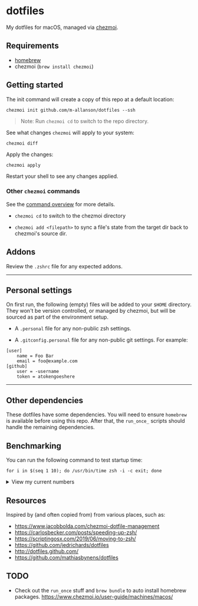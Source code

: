 # dotfiles

My dotfiles for macOS, managed via [chezmoi](https://www.chezmoi.io).

## Requirements

- [homebrew](https://brew.sh)
- chezmoi (`brew install chezmoi`)

## Getting started

The init command will create a copy of this repo at a default location:

```
chezmoi init github.com/m-allanson/dotfiles --ssh
```

> Note: Run `chezmoi cd` to switch to the repo directory.

See what changes `chezmoi` will apply to your system:

```
chezmoi diff
```

Apply the changes:

```
chezmoi apply
```

Restart your shell to see any changes applied.

### Other `chezmoi` commands

See the [command overview](https://www.chezmoi.io/user-guide/command-overview/) for more details.

- `chezmoi cd` to switch to the chezmoi directory

- `chezmoi add <filepath>` to sync a file's state from the target dir back to chezmoi's source dir.

## Addons

Review the `.zshrc` file for any expected addons.

---

## Personal settings

On first run, the following (empty) files will be added to your `$HOME` directory. They won't be version controlled, or managed by chezmoi, but will be sourced as part of the environment setup.

- A `.personal` file for any non-public zsh settings.

- A `.gitconfig.personal` file for any non-public git settings. For example:

```
[user]
	name = Foo Bar
	email = foo@example.com
[github]
	user = -username
	token = atokengoeshere
```

---

## Other dependencies

These dotfiles have some dependencies. You will need to ensure `homebrew` is available before using this repo. After that, the `run_once_` scripts should handle the remaining dependencies.

## Benchmarking

You can run the following command to test startup time:

```
for i in $(seq 1 10); do /usr/bin/time zsh -i -c exit; done
```

<details>
<summary>View my current numbers</summary>

2024 numbers:

Apple M3 Pro Macbook Pro (2023)

```
❯ for i in $(seq 1 10); do /usr/bin/time zsh -i -c exit; done
        0.05 real         0.02 user         0.02 sys
        0.03 real         0.01 user         0.01 sys
        0.02 real         0.01 user         0.01 sys
        0.02 real         0.01 user         0.01 sys
        0.02 real         0.01 user         0.01 sys
        0.02 real         0.01 user         0.01 sys
        0.02 real         0.01 user         0.01 sys
        0.02 real         0.01 user         0.01 sys
        0.02 real         0.01 user         0.01 sys
        0.02 real         0.01 user         0.01 sys
```

2022 numbers:

2.3 Ghz 8-Core Intel Core i9 Macbook Pro (2019)

```
❯ for i in $(seq 1 10); do /usr/bin/time zsh -i -c exit; done
        0.07 real         0.04 user         0.02 sys
        0.05 real         0.03 user         0.02 sys
        0.05 real         0.03 user         0.01 sys
        0.05 real         0.03 user         0.01 sys
        0.05 real         0.03 user         0.01 sys
        0.05 real         0.03 user         0.01 sys
        0.05 real         0.03 user         0.01 sys
        0.05 real         0.03 user         0.01 sys
        0.05 real         0.03 user         0.01 sys
        0.05 real         0.03 user         0.01 sys
```

Old numbers:

```
❯ for i in $(seq 1 10); do /usr/bin/time zsh -i -c exit; done
        0.18 real         0.08 user         0.10 sys
        0.17 real         0.07 user         0.09 sys
        0.18 real         0.07 user         0.10 sys
        0.19 real         0.08 user         0.11 sys
        0.19 real         0.08 user         0.10 sys
        0.18 real         0.08 user         0.10 sys
        0.17 real         0.07 user         0.09 sys
        0.18 real         0.07 user         0.09 sys
        0.18 real         0.08 user         0.10 sys
        0.19 real         0.08 user         0.10 sys
```

</details>

## Resources

Inspired by (and often copied from) from various places, such as:

- https://www.jacobbolda.com/chezmoi-dotfile-management
- https://carlosbecker.com/posts/speeding-up-zsh/
- https://scriptingosx.com/2019/06/moving-to-zsh/
- https://github.com/jedrichards/dotfiles
- http://dotfiles.github.com/
- https://github.com/mathiasbynens/dotfiles

## TODO

- Check out the `run_once` stuff and `brew bundle` to auto install homebrew packages. https://www.chezmoi.io/user-guide/machines/macos/
